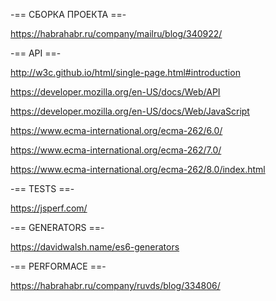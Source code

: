 -== СБОРКА ПРОЕКТА ==-

https://habrahabr.ru/company/mailru/blog/340922/


-== API ==-

http://w3c.github.io/html/single-page.html#introduction

https://developer.mozilla.org/en-US/docs/Web/API

https://developer.mozilla.org/en-US/docs/Web/JavaScript

https://www.ecma-international.org/ecma-262/6.0/

https://www.ecma-international.org/ecma-262/7.0/

https://www.ecma-international.org/ecma-262/8.0/index.html


-== TESTS ==-

https://jsperf.com/


-== GENERATORS ==-

https://davidwalsh.name/es6-generators


-== PERFORMACE ==-

https://habrahabr.ru/company/ruvds/blog/334806/
